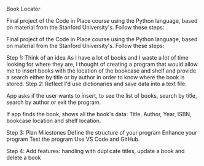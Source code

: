 Book Locator

Final project of the Code in Place course using the Python language, based on material from the Stanford University's. Follow these steps:
 

Final project of the Code in Place course using the Python language, based on material from the Stanford University's.
Follow these steps:

Step 1: Think of an idea
As I have a lot of books and I waste a lot of time looking for where they are, I thought of creating a program that would allow me to insert books with the location of the bookcase and shelf and provide a search either by title or by author in order to know where the book is stored.
Step 2: Reflect
I'd use dictionaries and save data into a text file.

App asks if the user wants to insert, to see the list of books, search by title, search by author or exit the program.

If app finds the book, shows all the book's data:
Title, Author, Year, ISBN, bookcase location and shelf location.

Step 3: Plan Milestones
Define the structure of your program
Enhance your program
Test the program
Use VS Code and GitHub.

Step 4: Add features: handling with duplicate titles, update a book and delete a book